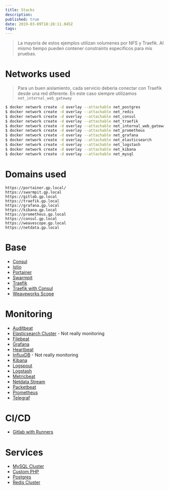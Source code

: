 ```yaml
---
title: Stacks
description: 
published: true
date: 2019-03-09T18:28:11.045Z
tags: 
---
```


> La mayoría de estos ejemplos utilizan volumenes por NFS y Traefik. Al mismo tiempo pueden contener constraints específicos para mis pruebas.

# Networks used

> Para un buen aislamiento, cada servicio debería conectar con Traefik desde una red diferente. En este caso siempre utilizamos `net_internal_web_gateway`

```sh
$ docker network create -d overlay --attachable net_postgres
$ docker network create -d overlay --attachable net_redis  
$ docker network create -d overlay --attachable net_consul
$ docker network create -d overlay --attachable net_traefik
$ docker network create -d overlay --attachable net_internal_web_gateway
$ docker network create -d overlay --attachable net_prometheus
$ docker network create -d overlay --attachable net_grafana
$ docker network create -d overlay --attachable net_elasticsearch
$ docker network create -d overlay --attachable net_logstash
$ docker network create -d overlay --attachable net_kibana
$ docker network create -d overlay --attachable net_mysql
```

# Domains used
```
https://portainer.gp.local/
https://swarmpit.gp.local
https://gitlab.gp.local
https://traefik.gp.local
https://grafana.gp.local
https://kibana.gp.local
https://prometheus.gp.local
https://consul.gp.local
https://weavescope.gp.local
https://netdata.gp.local
```

# Base
- [Consul](https://wiki.isartnavarro.io/Containerisation/Docker/Stacks/Consul)
- [Istio](https://wiki.isartnavarro.io/Containerisation/Docker/Stacks/Istio)
- [Portainer](https://wiki.isartnavarro.io/Containerisation/Docker/Stacks/Portainer)
- [Swarmpit](https://wiki.isartnavarro.io/Containerisation/Docker/Stacks/Swarmpit)
- [Traefik](https://wiki.isartnavarro.io/Containerisation/Docker/Stacks/Traefik)
- [Traefik with Consul](https://wiki.isartnavarro.io/Containerisation/Docker/Stacks/Traefik%20Consul)
- [Weaveworks Scope](https://wiki.isartnavarro.io/Containerisation/Docker/Stacks/Weaveworks%20Scope)

# Monitoring
- [Auditbeat](https://wiki.isartnavarro.io/Containerisation/Docker/Stacks/Auditbeat)
- [Elasticsearch Cluster](https://wiki.isartnavarro.io/Containerisation/Docker/Stacks/Elasticsearch%20Cluster) - Not really monitoring
- [Filebeat](https://wiki.isartnavarro.io/Containerisation/Docker/Stacks/Filebeat)
- [Grafana](https://wiki.isartnavarro.io/Containerisation/Docker/Stacks/Grafana)
- [Heartbeat](https://wiki.isartnavarro.io/Containerisation/Docker/Stacks/Heartbeat)
- [InfluxDB](https://wiki.isartnavarro.io/Containerisation/Docker/Stacks/InfluxDB) - Not really monitoring
- [Kibana](https://wiki.isartnavarro.io/Containerisation/Docker/Stacks/Kibana)
- [Logspout](https://wiki.isartnavarro.io/Containerisation/Docker/Stacks/Logspout)
- [Logstash](https://wiki.isartnavarro.io/Containerisation/Docker/Stacks/Logstash)
- [Metricbeat](https://wiki.isartnavarro.io/Containerisation/Docker/Stacks/Metricbeat)
- [Netdata Stream](https://wiki.isartnavarro.io/Containerisation/Docker/Stacks/Netdata%20Stream)
- [Packetbeat](https://wiki.isartnavarro.io/Containerisation/Docker/Stacks/Packetbeat)
- [Prometheus](https://wiki.isartnavarro.io/Containerisation/Docker/Stacks/Prometheus)
- [Telegraf](https://wiki.isartnavarro.io/Containerisation/Docker/Stacks/Telegraf)

# CI/CD
- [Gitlab with Runners](https://wiki.isartnavarro.io/Containerisation/Docker/Stacks/Gitlab%20Runners)

# Services
- [MySQL Cluster](https://wiki.isartnavarro.io/Containerisation/Docker/Stacks/MySQL%20Cluster)
- [Custom PHP](https://wiki.isartnavarro.io/Containerisation/Docker/Stacks/Custom%20PHP)
- [Postgres](https://wiki.isartnavarro.io/Containerisation/Docker/Stacks/Postgres)
- [Redis Cluster](https://wiki.isartnavarro.io/Containerisation/Docker/Stacks/Redis%20Cluster)